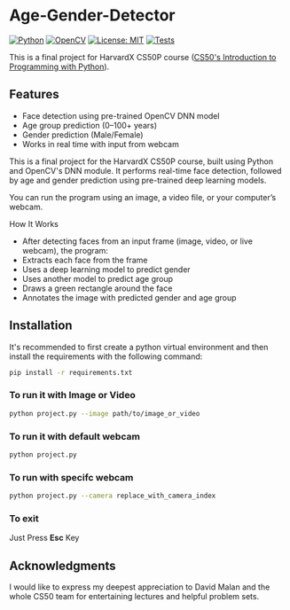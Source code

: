 # Age-Gender-Detector
[![Python](https://img.shields.io/badge/Python-3.7%2B-blue)](https://www.python.org/)
[![OpenCV](https://img.shields.io/badge/OpenCV-4.x-green)](https://opencv.org/)
[![License: MIT](https://img.shields.io/badge/License-MIT-yellow.svg)](https://opensource.org/licenses/MIT)
[![Tests](https://img.shields.io/badge/tests-pytest%20✓-brightgreen)](https://pytest.org/)

This is a final project for HarvardX CS50P course ([CS50's Introduction to Programming with Python](https://cs50.harvard.edu/python/2022/)).

## Features

- Face detection using pre-trained OpenCV DNN model
- Age group prediction (0–100+ years)
- Gender prediction (Male/Female)
- Works in real time with input from webcam

This is a final project for the HarvardX CS50P course, built using Python and OpenCV's DNN module. It performs real-time face detection, followed by age and gender prediction using pre-trained deep learning models.

You can run the program using an image, a video file, or your computer’s webcam.

How It Works
- After detecting faces from an input frame (image, video, or live webcam), the program:
- Extracts each face from the frame
- Uses a deep learning model to predict gender
- Uses another model to predict age group
- Draws a green rectangle around the face
- Annotates the image with predicted gender and age group



## Installation
It's recommended to first create a python virtual environment and then install the requirements with the following command:
```bash
pip install -r requirements.txt
```

### To run it with Image or Video
```bash
python project.py --image path/to/image_or_video
```
### To run it with default webcam
```bash
python project.py
```
### To run with specifc webcam
```bash
python project.py --camera replace_with_camera_index
```
### To exit
Just Press **Esc** Key



## Acknowledgments
I would like to express my deepest appreciation to David Malan and the whole CS50 team for entertaining lectures and helpful problem sets.

 

